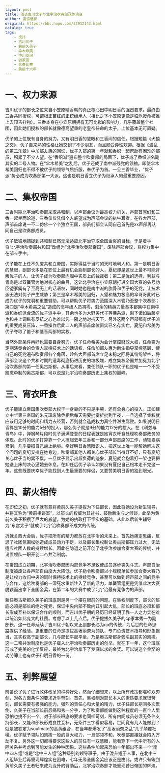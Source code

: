 ```yaml
---
layout: post
title: 浅谈吉川优子与北宇治吹奏部政体演变
author: 高谭魅影
original: https://bbs.hupu.com/32912143.html
catalog: true
tags:
    - 虎扑
    - 吉川优子
    - 黄前久美子
    - 伞木希美
    - 中川夏纪
    - 铠冢霙
    - 合奏比赛
    - 黄前十六年
---
```

# 一、权力来源

吉川优子的部长之位来自小笠原晴香朝的真正核心田中明日香的强烈要求，最终由三香共同授权，可谓根正苗红的正统继承人（相比之下小笠原更像是临危授命被推上去顶吉祥物）。三香本身在小笠原朝拥有无可比拟的影响力，几乎覆盖整个社团，因此她们授权的部长就像德高望重的老皇帝任命的太子，上位基本无可置疑。

优子的上位既有自身的努力，又有明日香的慧眼和三香间的信任。根据短篇《犬猿之交》，优子自来熟的性格让她交到了不少朋友，而且颇受异性欢迎。根据《波乱的第二乐章》中加部友惠的回忆，优子入部的第一年就和香织一起帮助有困难的部员，积累了不少人望。在“香织派”遍布整个吹奏部的局面下，优子成了香织派名副其实的二号人物。在“伞木希美”之乱后，优子还成了南中派残党的领袖。即使伞木希美回归也不得不被优子的领导气质折服，奉优子为首。一旦三香毕业，“优子派”势必成为吹奏部第一大派。这也是明日香立优子为继承人的最重要原因。

# 二、集权帝国

三香时期北宇治吹奏部采取共和制，以声部会议为最高权力机关，声部首席们和三香一起坐而论道，三香仅仅凭借个人威望成为声部会议的执牛耳者。在各大声部，声部首席说一不二仿佛一个个独立王国，部员们都会认同自己首先是xx声部再认同自己是吹奏部成员。

优子敏锐地捕捉到共和制已然无法适应北宇治夺取全国金奖的目标，于是着手将“北宇治吹奏部共和国”改组为“北宇治吹奏部帝国”，废除声部会议，将权力集中在部长手中。

优子能在上任不久废共和立帝国，实际得益于当时的天时地利人和。第一是明日香的慧眼，副部长本是在职位上最有机会胁制部长的人，夏纪却是这世上最不可能背叛优子的人，让优子成为吹奏部内阁中实质上的独裁者；第二是泷的选择，利兹与青鸟是以双簧管为绝对核心的曲目，这让北宇治在小笠原朝打进全国大赛的头号功臣铠冢霙有了至高无上的话语权，同时她也是南中派的肱骨和优子的死党，让技术派无法对优子产生威胁；第三是伞木希美的回归，人望和魅力极高的伞哥哥此时已成为优子的党羽和重要臂助，可以帮助优子将势力范围深入木管乃至整个吹奏部；第四是“伞木希美之乱”造成的高年级人员凋零，剩余的精英力量基本都集中在南中派和香织派合流的优子派手中，其余也多为大野美代子等佛系派，剩下诸如后藤卓也和井上调纵有反抗之心也难以凭一隅之地对抗天下，另外这两个声部都有优子派的重要成员压阵，一番操作后此二人的声部首席位置实已名存实亡，夏纪和希美为优子夺取了笛子和低音两部的实权。

当然外部条件再好也需要自身努力。优子任命希美为会计掌控财政大权，任命霙为定期演奏会的负责人掌控技术上的话语权，任命加部友惠为新生指导掌控基层，使自己的死党遍布吹奏部各个角落，趁各大声部首席立足未稳之际将其纷纷架空，将声部会议这个共和时期的遗毒彻底扔进历史的垃圾堆，成立集权帝国并加冕为北宇治吹奏部的第一任奥古斯都。从事后来看，兼任领队一职的优子也是唯一一个不受凯撒牵制的奥古斯都，可以说是北宇治吹奏部历史上集权的巅峰。

# 三、宵衣旰食

优子能建立帝国集吹奏部大权于一身靠的不只是手腕，还有全身心的投入。正如建立中华第三帝国的朱元璋废除丞相后每天需要批奏折批到半夜，一旦选择了集权就应该用足够的时间和精力去经营，否则就会造成权力真空并滋生腐败。如果说明日香算是10分的能力5分的投入，那么优子就是9分的能力12分的投入。在《利兹与青鸟》中，弹钢琴片段时优子满满登登的日程表就是她宵衣旰食处理吹奏部政务的体现。此时的优子打算靠一个人撑起去年三香和一部分声部首席的工作，动辄累病累倒，几乎要把自己逼上绝境。幸好明日香慧眼识人，把这世上唯一能帮她解决这个问题的夏纪安排在她身边。吹奏部其他人都关心优子部长当得好不好，只有夏纪关心优子当的累不累。一旦优子显示出超负荷的迹象，夏纪就会抱着打一架也要把她送上床的决心逼她去休息。在卸任后优子承认如果没有夏纪自己根本走不完这一年。这些既要庆幸优子能找到人生最重要的伴侣，又要赞美明日香的独到眼光。

# 四、薪火相传

在即位之初，优子就有意将黄前久美子提拔为下任部长，因此将她设为新生辅导，并将其称为“黄前相谈室”，以部长的权威为其背书，鼓励新生与之倾谈，此举为黄前久美子积攒了巨大的威望，为她的执政打下坚实的基础。从此以后新生辅导为“东宫太子”就成了北宇治吹奏部不成文的传统。

折戟关西大会后，优子把所有的精力都放在北宇治的未来上。首先她痛定思痛，反思了社团氛围松弛造成成员动力不足，以及部长集权制让奥古斯都压力过大，无法适应社团人数的持续增长。因此在隐退之前开创了北宇治参加合奏大赛的传统，并设置领队一职开创二帝共治制度。

在帝国成立初期，北宇治吹奏部因内部竞争不足致使成员逐步丧失斗志。声部自治制度被废让各声部自由度大大降低，优子勒令吹奏部以小规模单位参加合奏大赛乃是让权力收归中央的同时保持技术上的持续竞争，甚至可以做到跨声部之间的竞争与合作，这给吹奏部的一潭死水重新注入了新的活力，单簧管组更是凭借此次大赛脱颖而出拿下全国金奖，在第二年的大赛中成了北宇治最有竞争力的声部。

新任奥古斯都久美子的班底则是另一个摆在眼前的问题。在集权制度下，部长的班底必须是部长的绝对死党，保证中央内部不致内讧引起大乱，部长的班底必须和部长形成互补以保证合作的顺利，而吉川优子朝的经历已经证明了靠一人之力实在难以统治如此庞大的社团。考虑了以上几点后，优子提拔久美子的cp冢本秀一为副部长，这一任命延续了吉川优子朝以来正副部长必为cp的传统，为后世的任命思路提供了经验。更重要的任命是提拔高坂丽奈为领队，专门负责技术指导和形象担当，其实权高于副部长，几与部长平起平坐，乃是奥古斯都身旁名副其实的凯撒。这一二帝共治制度也是优子载入北宇治吹奏部历史的创举。就在下一年，这个班底形成了完美的化学反应，最终为北宇治拿下了梦寐以求的金奖。可以说这个金奖的功劳簿上也有优子和明日香的一份。

# 五、利弊展望

前番说了优子进行政体改革的种种好处，然而仔细想来，以上所有政策都堪称双刃剑，对各方面条件的要求近乎苛刻。首先，集权制对部长本人的素质要求就很苛刻，部长需要有极强的能力，强烈的责任心和大量的精力，优子任部长期间多次累倒，久美子在当部长前忍痛和秀一分手，为了吹奏部能做到这种程度的一百个人里恐怕也挑不出一个。对于部长班底的要求也同样苛刻，所有内阁成员必须无条件支持部长，又能和部长形成良性互补，无条件三字看似容易，世间竟有几人能做到？就是被钦定为soulmate的高黄组合，在当年都爆发了“高坂丽奈之乱”几乎颠覆社稷。优子赋予领队如凯撒一般的巨大权力，一旦部领不和，吹奏部直接就会陷入万劫不复。另外这一切都得要求这些人的前任有一双慧眼，能看穿下一代中所有的人际关系并考虑到可能发生的种种因果。这些条件加起来恐怕十年都出不来一个“南中四人组”或是“北中三人组”这种级别的领导班子。由于泷升短于人事，在北中三人组毕业后再重现辉煌实在困难，七年无缘全国金奖应该正是由此。或许只有等到黄前久美子王者归来成为泷升的臂助后，北宇治吹奏部才能重现昔日帝国的辉煌。

